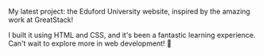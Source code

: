 My latest project: the Eduford University website, inspired by the amazing work at GreatStack! 

I built it using HTML and CSS, and it's been a fantastic learning experience. 
Can't wait to explore more in web development! 🦋 
